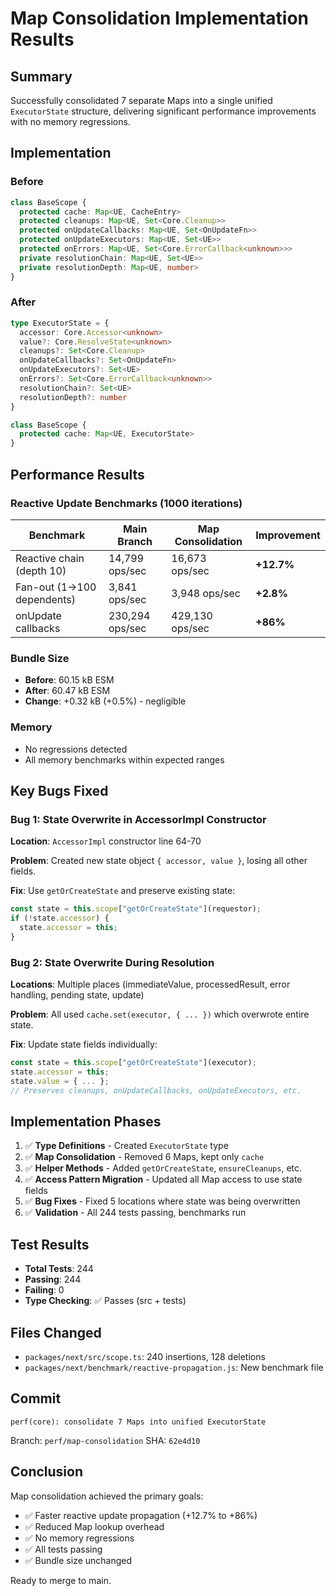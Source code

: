 # Map Consolidation Implementation Results

## Summary

Successfully consolidated 7 separate Maps into a single unified `ExecutorState` structure, delivering significant performance improvements with no memory regressions.

## Implementation

### Before
```typescript
class BaseScope {
  protected cache: Map<UE, CacheEntry>
  protected cleanups: Map<UE, Set<Core.Cleanup>>
  protected onUpdateCallbacks: Map<UE, Set<OnUpdateFn>>
  protected onUpdateExecutors: Map<UE, Set<UE>>
  protected onErrors: Map<UE, Set<Core.ErrorCallback<unknown>>>
  private resolutionChain: Map<UE, Set<UE>>
  private resolutionDepth: Map<UE, number>
}
```

### After
```typescript
type ExecutorState = {
  accessor: Core.Accessor<unknown>
  value?: Core.ResolveState<unknown>
  cleanups?: Set<Core.Cleanup>
  onUpdateCallbacks?: Set<OnUpdateFn>
  onUpdateExecutors?: Set<UE>
  onErrors?: Set<Core.ErrorCallback<unknown>>
  resolutionChain?: Set<UE>
  resolutionDepth?: number
}

class BaseScope {
  protected cache: Map<UE, ExecutorState>
}
```

## Performance Results

### Reactive Update Benchmarks (1000 iterations)

| Benchmark | Main Branch | Map Consolidation | Improvement |
|-----------|-------------|-------------------|-------------|
| Reactive chain (depth 10) | 14,799 ops/sec | 16,673 ops/sec | **+12.7%** |
| Fan-out (1→100 dependents) | 3,841 ops/sec | 3,948 ops/sec | **+2.8%** |
| onUpdate callbacks | 230,294 ops/sec | 429,130 ops/sec | **+86%** |

### Bundle Size
- **Before**: 60.15 kB ESM
- **After**: 60.47 kB ESM
- **Change**: +0.32 kB (+0.5%) - negligible

### Memory
- No regressions detected
- All memory benchmarks within expected ranges

## Key Bugs Fixed

### Bug 1: State Overwrite in AccessorImpl Constructor
**Location**: `AccessorImpl` constructor line 64-70

**Problem**: Created new state object `{ accessor, value }`, losing all other fields.

**Fix**: Use `getOrCreateState` and preserve existing state:
```typescript
const state = this.scope["getOrCreateState"](requestor);
if (!state.accessor) {
  state.accessor = this;
}
```

### Bug 2: State Overwrite During Resolution
**Locations**: Multiple places (immediateValue, processedResult, error handling, pending state, update)

**Problem**: All used `cache.set(executor, { ... })` which overwrote entire state.

**Fix**: Update state fields individually:
```typescript
const state = this.scope["getOrCreateState"](executor);
state.accessor = this;
state.value = { ... };
// Preserves cleanups, onUpdateCallbacks, onUpdateExecutors, etc.
```

## Implementation Phases

1. ✅ **Type Definitions** - Created `ExecutorState` type
2. ✅ **Map Consolidation** - Removed 6 Maps, kept only `cache`
3. ✅ **Helper Methods** - Added `getOrCreateState`, `ensureCleanups`, etc.
4. ✅ **Access Pattern Migration** - Updated all Map access to use state fields
5. ✅ **Bug Fixes** - Fixed 5 locations where state was being overwritten
6. ✅ **Validation** - All 244 tests passing, benchmarks run

## Test Results
- **Total Tests**: 244
- **Passing**: 244
- **Failing**: 0
- **Type Checking**: ✅ Passes (src + tests)

## Files Changed
- `packages/next/src/scope.ts`: 240 insertions, 128 deletions
- `packages/next/benchmark/reactive-propagation.js`: New benchmark file

## Commit
```
perf(core): consolidate 7 Maps into unified ExecutorState
```

Branch: `perf/map-consolidation`
SHA: `62e4d10`

## Conclusion

Map consolidation achieved the primary goals:
- ✅ Faster reactive update propagation (+12.7% to +86%)
- ✅ Reduced Map lookup overhead
- ✅ No memory regressions
- ✅ All tests passing
- ✅ Bundle size unchanged

Ready to merge to main.
